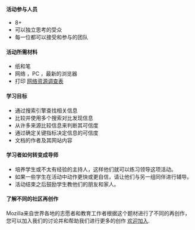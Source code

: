 #### 活动参与人员

* 8+
* 可以独立思考的受众
* 每一位都可以接受和参与的团队

#### 活动所需材料

* 纸和笔
* 网络 ，PC ，最新的浏览器
* 打印 [网络资源调查表](https://docs.google.com/a/zythepsary.com/file/d/0B1vyNnSVEMIDbDVLX1E4ZXRmclE/edit)

#### 学习目标

* 通过搜索引擎查找相关信息
* 比较并使用多个搜索对比发现信息
* 从许多来源比较信息来判断其可信度
* 通过确定关键指标决定信息的可信度
* 文档的作者及其网站内容

#### 学习者如何转变成导师

* 培养学生或不太有经验的主持人，这样他们就可以练习领导这项活动。
* 如果一些学生在活动中动作更快或更自信，请让他们与另一组同伴进行辅导。
* 活动结束之后鼓励学生教他们的朋友和家人。

#### 了解不同的社区再创作

Mozilla来自世界各地的志愿者和教育工作者根据这个题材进行了不同的再创作，您可以加入我们的讨论并和帮助我们进行更多的创作 [欢迎加入](http://discourse.webmaker.org/t/testing-1-reading-for-the-web/1149/22).
